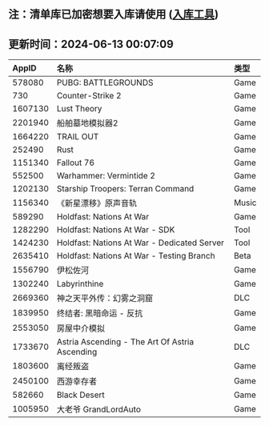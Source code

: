 ## 注：清单库已加密想要入库请使用 ([入库工具](https://github.com/BlankTMing/ManifestAutoUpdate/releases))

## 更新时间：2024-06-13 00:07:09
| AppID | 名称 | 类型  |
| :-------------------- | :----------------------------- | :----------- |
| 578080 | PUBG: BATTLEGROUNDS| Game |
| 730 | Counter-Strike 2| Game |
| 1607130 | Lust Theory| Game |
| 2201940 | 船舶墓地模拟器2| Game |
| 1664220 | TRAIL OUT| Game |
| 252490 | Rust| Game |
| 1151340 | Fallout 76| Game |
| 552500 | Warhammer: Vermintide 2| Game |
| 1202130 | Starship Troopers: Terran Command| Game |
| 1156340 | 《新星漂移》原声音轨| Music |
| 589290 | Holdfast: Nations At War| Game |
| 1282290 | Holdfast: Nations At War - SDK| Tool |
| 1424230 | Holdfast: Nations At War - Dedicated Server| Tool |
| 2635410 | Holdfast: Nations At War - Testing Branch| Beta |
| 1556790 | 伊松佐河| Game |
| 1302240 | Labyrinthine| Game |
| 2669360 | 神之天平外传：幻雾之洞窟| DLC |
| 1839950 | 终结者: 黑暗命运 - 反抗| Game |
| 2553050 | 房屋中介模拟| Game |
| 1733670 | Astria Ascending - The Art Of Astria Ascending| DLC |
| 1803600 | 离经叛盗| Game |
| 2450100 | 西游幸存者| Game |
| 582660 | Black Desert| Game |
| 1005950 | 大老爷 GrandLordAuto| Game |
